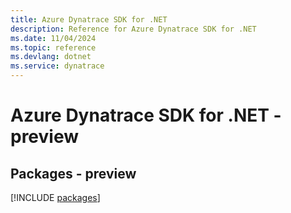 ```yaml
---
title: Azure Dynatrace SDK for .NET
description: Reference for Azure Dynatrace SDK for .NET
ms.date: 11/04/2024
ms.topic: reference
ms.devlang: dotnet
ms.service: dynatrace
---
```

# Azure Dynatrace SDK for .NET - preview
## Packages - preview
[!INCLUDE [packages](dynatrace-index.md)]